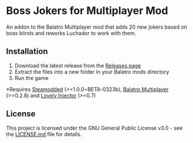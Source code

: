# Boss Jokers for Multiplayer Mod

An addon to the Balatro Multiplayer mod that adds 20 new jokers based on boss blinds and reworks Luchador to work with them.

## Installation

1. Download the latest release from the [Releases page](https://github.com/salpootsy/BossJokers/releases/latest)
2. Extract the files into a new folder in your Balatro mods directory
3. Run the game

*Requires [Steamodded](https://github.com/Steamodded/smods) (>=1.0.0~BETA-0323b), [Balatro Multiplayer](https://github.com/Balatro-Multiplayer/BalatroMultiplayer) (>=0.2.8) and [Lovely Injector](https://github.com/ethangreen-dev/lovely-injector) (>=0.7)

## License

This project is licensed under the GNU General Public License v3.0 - see the [LICENSE.md](https://github.com/salpootsy/BossJokers/blob/main/LICENSE) file for details.
